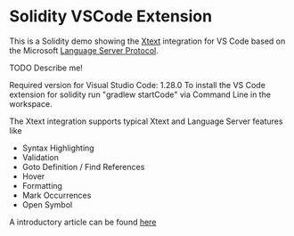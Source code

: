 # Solidity VSCode Extension

This is a Solidity demo showing the [Xtext](https://www.eclipse.org/Xtext/) integration for VS Code based on the Microsoft [Language Server Protocol](https://github.com/Microsoft/language-server-protocol).

TODO Describe me!

Required version for Visual Studio Code: 1.28.0
To install the VS Code extension for solidity run "gradlew startCode" via Command Line in the workspace.

The Xtext integration supports typical Xtext and Language Server features like

* Syntax Highlighting
* Validation
* Goto Definition / Find References
* Hover
* Formatting
* Mark Occurrences
* Open Symbol

A introductory article can be found [here](https://blogs.itemis.com/en/integrating-xtext-language-support-in-visual-studio-code)
